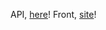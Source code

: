 API, [here](https://akum777.nomoredomains.xyz/ "api movies")!
Front, [site](https://diplomma.nomoredomains.xyz "movies")!
